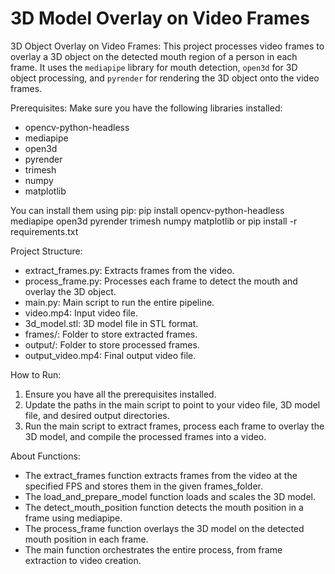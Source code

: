
# 3D Model Overlay on Video Frames

3D Object Overlay on Video Frames:
This project processes video frames to overlay a 3D object on the detected mouth region of a person in each frame. It uses the `mediapipe` library for mouth detection, `open3d` for 3D object processing, and `pyrender` for rendering the 3D object onto the video frames.

Prerequisites:
Make sure you have the following libraries installed:
- opencv-python-headless
- mediapipe
- open3d
- pyrender
- trimesh
- numpy
- matplotlib

You can install them using pip:
pip install opencv-python-headless mediapipe open3d pyrender trimesh numpy matplotlib
or 
pip install -r requirements.txt

Project Structure:
- extract_frames.py: Extracts frames from the video.
- process_frame.py: Processes each frame to detect the mouth and overlay the 3D object.
- main.py: Main script to run the entire pipeline.
- video.mp4: Input video file.
- 3d_model.stl: 3D model file in STL format.
- frames/: Folder to store extracted frames.
- output/: Folder to store processed frames.
- output_video.mp4: Final output video file.

How to Run:
1) Ensure you have all the prerequisites installed.
2) Update the paths in the main script to point to your video file, 3D model file, and desired output directories.
3) Run the main script to extract frames, process each frame to overlay the 3D model, and compile the processed frames into a video.

About Functions:
- The extract_frames function extracts frames from the video at the specified FPS and stores them in the given frames_folder.
- The load_and_prepare_model function loads and scales the 3D model.
- The detect_mouth_position function detects the mouth position in a frame using mediapipe.
- The process_frame function overlays the 3D model on the detected mouth position in each frame.
- The main function orchestrates the entire process, from frame extraction to video creation.

